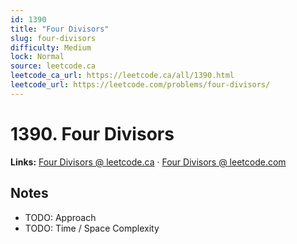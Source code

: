 ```yaml
--- 
id: 1390
title: "Four Divisors"
slug: four-divisors
difficulty: Medium
lock: Normal
source: leetcode.ca
leetcode_ca_url: https://leetcode.ca/all/1390.html
leetcode_url: https://leetcode.com/problems/four-divisors/
---
```


# 1390. Four Divisors

**Links:** [Four Divisors @ leetcode.ca](https://leetcode.ca/all/1390.html) · [Four Divisors @ leetcode.com](https://leetcode.com/problems/four-divisors/)

## Notes
- TODO: Approach
- TODO: Time / Space Complexity
